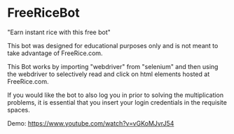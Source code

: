 # FreeRiceBot
"Earn instant rice with this free bot"

This bot was designed for educational purposes only and is not meant to take advantage of FreeRice.com.

This Bot works by importing "webdriver" from "selenium" and then using the webdriver to selectively read and click on html elements hosted at FreeRice.com.

If you would like the bot to also log you in prior to solving the multiplication problems, it is essential that you insert your login credentials in the requisite spaces.

Demo:
https://www.youtube.com/watch?v=vGKoMJvrJ54

